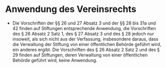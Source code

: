 # Anwendung des Vereinsrechts

- Die Vorschriften der §§ 26 und 27 Absatz 3 und der §§ 28 bis 31a und 42 finden auf Stiftungen entsprechende Anwendung, die Vorschriften des § 26 Absatz 2 Satz 1, des § 27 Absatz 3 und des § 28 jedoch nur insoweit, als sich nicht aus der Verfassung, insbesondere daraus, dass die Verwaltung der Stiftung von einer öffentlichen Behörde geführt wird, ein anderes ergibt. Die Vorschriften des § 26 Absatz 2 Satz 2 und des § 29 finden auf Stiftungen, deren Verwaltung von einer öffentlichen Behörde geführt wird, keine Anwendung.

